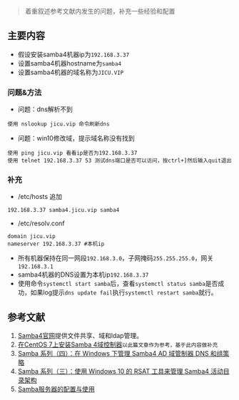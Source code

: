 > 着重叙述参考文献内发生的问题，补充一些经验和配置
## 主要内容
* 假设安装samba4机器ip为`192.168.3.37`
* 设置samba4机器hostname为`samba4`
* 设置samba4机器的域名称为`JICU.VIP`

### 问题&方法
* 问题：dns解析不到
```
使用 nslookup jicu.vip 命令刷新dns
```
* 问题：win10修改域，提示域名称没有找到
```
使用 ping jicu.vip 看看ip是否为192.168.3.37
使用 telnet 192.168.3.37 53 测试dns端口是否可以访问，按ctrl+]然后输入quit退出
```
### 补充
* /etc/hosts 追加
```shell
192.168.3.37 samba4.jicu.vip samba4
```

* /etc/resolv.conf
```shell
domain jicu.vip
nameserver 192.168.3.37 #本机ip
```

* 所有机器保持在同一网段`192.168.3.0`，子网掩码`255.255.255.0`，网关`192.168.3.1`
* samba4机器的DNS设置为本机ip`192.168.3.37`
* 使用命令`systemctl start samba`后，查看`systemctl status samba`是否成功，如果log提示`dns update fail`执行`systemctl restart samba`就行。

## 参考文献
1. [Samba4官网](https://www.samba.org)提供文件共享、域和ldap管理。
2. [在CentOS 7上安装Samba 4域控制器](https://www.howtoing.com/samba-4-domain-controller-installation-on-centos)`以此篇文章作为参考，基于此内容做补充`
3. [Samba 系列（四）：在 Windows 下管理 Samba4 AD 域管制器 DNS 和组策略](https://www.jianshu.com/p/d9017c66795a)
4. [Samba 系列（三）：使用 Windows 10 的 RSAT 工具来管理 Samba4 活动目录架构](https://linux.cn/article-8097-1.html)
5. [Samba服务器的配置与使用](https://www.cnblogs.com/Skyar/p/3667957.html)